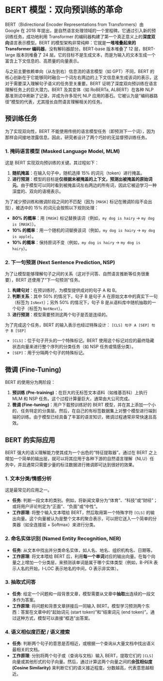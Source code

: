 # BERT 模型：双向预训练的革命

BERT（Bidirectional Encoder Representations from Transformers）由 Google 在 2018 年提出，是自然语言处理领域的一个里程碑。它通过引入新的预训练任务，成功地利用 Transformer 的编码器构建了第一个真正意义上的**深度双向**语言表示模型。BERT 的模型架构非常纯粹：它就是**一堆堆叠起来的 Transformer 编码器**。没有解码器部分。BERT-base 版本堆叠了 12 层，BERT-large 版本则堆叠了 24 层。它的目标不是生成文本，而是为输入的文本生成一个富含上下文信息的、高质量的向量表示。

与之前主要依赖单向（从左到右）信息流的语言模型（如 GPT）不同，BERT 的核心创新在于它能够同时融合一个词左右两边的上下文信息来生成该词的表示，这对于需要深入理解句子语义的任务至关重要。BERT 证明了深度双向预训练在语言理解任务上的巨大潜力。BERT 及其变体（如 RoBERTa, ALBERT）在各种 NLP 基准测试中刷新了记录，并成为许多现代 NLP 应用的基石。它被认为是“编码器路径”模型的代表，尤其擅长自然语言理解相关的任务。

## 预训练任务

为了实现双向性，BERT 不能使用传统的语言模型任务（即预测下一个词），因为那样会间接地泄露信息。因此，研究者设计了两个巧妙的无监督预训练任务。

### 1. 掩码语言模型 (Masked Language Model, MLM)

这是 BERT 实现双向预训练的关键。其过程如下：

1.  **随机掩盖**：在输入句子中，随机选择 15% 的词元（token）进行掩盖。
2.  **进行预测**：模型的目标是**仅根据未被掩盖的上下文，预测出被掩盖的原始词元**。由于模型可以同时看到被掩盖词左右两边的所有词，因此它被迫学习一种深度的、双向的语境表示。

为了减少预训练和微调阶段之间的不匹配（因为 `[MASK]` 标记在微调阶段不会出现），被选中的 15% 的词元会按照以下规则处理：

-   **80% 的概率**：用 `[MASK]` 标记替换该词（例如，`my dog is hairy` -> `my dog is [MASK]`）。
-   **10% 的概率**：用一个随机的词替换该词（例如，`my dog is hairy` -> `my dog is apple`）。
-   **10% 的概率**：保持原词不变（例如，`my dog is hairy` -> `my dog is hairy`）。

### 2. 下一句预测 (Next Sentence Prediction, NSP)

为了让模型能够理解句子之间的关系（这对于问答、自然语言推断等任务很重要），BERT 还使用了“下一句预测”任务。

1.  **构建句对**：在预训练时，为模型提供成对的句子 A 和 B。
2.  **判断关系**：其中 50% 的情况下，句子 B 是句子 A 在原始文本中的真实下一句（标签为 `IsNext`）；另外 50% 的情况下，句子 B 是从语料库中随机抽取的一个句子（标签为 `NotNext`）。
3.  **进行预测**：模型需要预测这两个句子是否是连续的。

为了完成这个任务，BERT 的输入表示也经过特殊设计：
`[CLS] 句子 A [SEP] 句子 B [SEP]`

-   `[CLS]`：位于句子开头的一个特殊标记。BERT 使用这个标记对应的最终隐藏状态向量来进行整个序列的分类任务（如 NSP 任务或情感分类）。
-   `[SEP]`：用于分隔两个句子的特殊标记。

## 微调 (Fine-Tuning)

BERT 的使用分为两阶段：

1.  **预训练 (Pre-training)**：在巨大的无标签文本语料（如维基百科）上执行 MLM 和 NSP 任务。这个过程计算量巨大，通常由大公司完成。
2.  **微调 (Fine-tuning)**：用户下载预训练好的 BERT 模型，并在其上添加一个小的、任务特定的分类层。然后，在自己的有标签数据集上对整个模型进行端到端的训练。由于模型已经具备了丰富的语言知识，微调过程通常非常快速且高效。

## BERT 的实际应用

BERT 强大的语义理解能力使其成为一个出色的“特征提取器”。通过在 BERT 之上增加一个简单的输出层，就可以将其应用于各种下游的自然语言理解（NLU）任务中，并且通常只需要少量的标注数据进行微调即可达到很好的效果。

### 1. 文本分类/情感分析

这是最常见的应用之一。

-   **任务**: 判断一段文本的类别。例如，将新闻文章分为“体育”、“科技”或“财经”；或将用户评论判定为“正面”、“负面”或“中性”。
-   **工作原理**: 将整个输入文本喂给 BERT，然后取用第一个特殊字符 `[CLS]` 的输出向量。这个向量被认为是整个文本的聚合表示，可以把它送入一个简单的分类器（如全连接层 + Softmax）来进行分类。

### 2. 命名实体识别 (Named Entity Recognition, NER)

-   **任务**: 从文本中找出并分类命名实体，如人名、地名、组织机构名、日期等。
-   **工作原理**: 将文本喂给 BERT 后，利用**每一个单词**对应的输出向量。在每个向量之上增加一个分类层，来预测该单词是属于哪个实体类型（例如，B-PER 表示人名的开始，I-LOC 表示地名的中间，O 表示非实体）。

### 3. 抽取式问答

-   **任务**: 给定一个问题和一段背景文章，模型需要从文章中**抽取**出连续的一段文本作为答案。
-   **工作原理**: 将问题和背景文章拼接后一同输入 BERT。模型学习预测两个东西：答案在文章中的“起始词元 (start token)”和“结束词元 (end token)”。通过这种方式，模型可以直接“框选”出答案。

### 4. 语义相似度匹配 / 语义搜索

-   **任务**: 判断两个句子的意思是否相近，或根据一个查询从大量文档中找出语义最相关的文档。
-   **工作原理**: 分别将两个句子或（查询与文档）输入 BERT，提取它们的 `[CLS]` 向量或其他形式的句子向量。然后，通过计算这两个向量之间的**余弦相似度 (Cosine Similarity)** 来判断它们的语义接近程度。分数越高，代表意思越相近。
